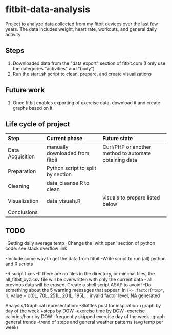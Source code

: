 # fitbit-data-analysis
Project to analyze data collected from my fitbit devices over the last few years. The data includes weight, heart rate, workouts, and general daily activity

## Steps
1. Downloaded data from the "data export" section of fitbit.com (I only use the categories "activities" and "body")
2. Run the start.sh script to clean, prepare, and create visualizations

## Future work
1. Once fitbit enables exporting of exercise data, download it and create graphs based on it.


## Life cycle of project

| Step             | Current phase                           | Future state                                              |
| :----------------|:----------------------------------------|:----------------------------------------------------------|
| Data Acquisition | manually downloaded from fitbit         | Curl/PHP or another method to automate obtaining data     |
| Preparation      | Python script to split by section       |                                                           |
| Cleaning	   | data_cleanse.R to clean                 |                                                           |
| Visualization    | data_visuals.R		             | visuals to prepare listed below                           |
| Conclusions      |                                         |                                                           |


## TODO
-Getting daily average temp
-Change the 'with open' section of python code: see stack overflow link

-Include some way to get the data from fitbit
-Write script to run (all) python and R scripts

-R script fixes
	-If there are no files in the directory, or minimal files, the all_fitbit_xyz.csv file will be overwritten with only the current data - all previous data will be erased. Create a shell script ASAP to avoid!
	-Do something about the 5 warning messages that appear: 
		In `[<-.factor`(`*tmp*`, ri, value = c(0L, 70L, 251L, 201L, 195L,  :	invalid factor level, NA generated


Analysis/Graphical representation:
	-Skittles post for inspiration
	+graph by day of the week
	+steps by DOW
	-exercise time by DOW
	-exercise calories/hour by DOW
	-frequently skipped exercise day of the week
-graph general trends
	-trend of steps and general weather patterns (avg temp per week)

